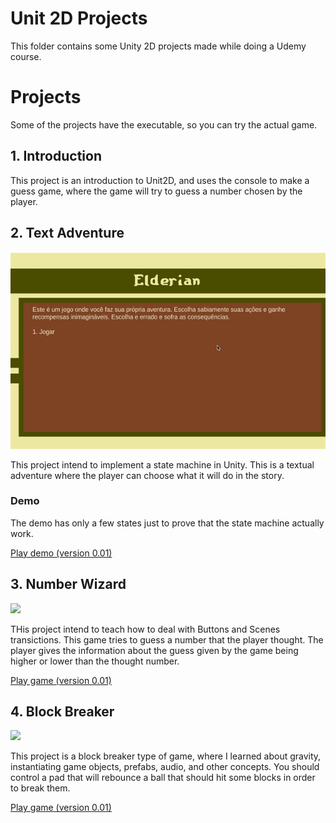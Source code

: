 # Unit 2D Projects

This folder contains some Unity 2D projects made while doing a Udemy course.

# Projects

Some of the projects have the executable, so you can try the actual game.

## 1. Introduction

This project is an introduction to Unit2D, and uses the console to make a guess game, where the game will try to guess a number chosen by the player.

## 2. Text Adventure

![](./TextAdventure.gif)

This project intend to implement a state machine in Unity. This is a textual adventure where the player can choose what it will do in the story.

### Demo

The demo has only a few states just to prove that the state machine actually work.

[Play demo (version 0.01)](./TextAdventure/Build/Elderian_0.01)


## 3. Number Wizard

![](./WizardNumber.gif)

THis project intend to teach how to deal with Buttons and Scenes transictions. This game tries to guess a number that the player thought. The player gives the information about the guess given by the game being higher or lower than the thought number.

[Play game (version 0.01)](./WizardNumber/WizardNumber/Build/NumberWizard_0.01)


## 4. Block Breaker

![](./BlockBreaker.gif)

This project is a block breaker type of game, where I learned about gravity, instantiating game
objects, prefabs, audio, and other concepts. You should control a pad that will rebounce a ball that
should hit some blocks in order to break them.

[Play game (version 0.01)](./BlockBreaker/Build/BlockBreaker)
